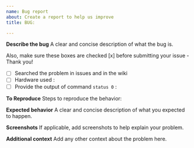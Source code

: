```yaml
---
name: Bug report
about: Create a report to help us improve
title: BUG: 

---
```


**Describe the bug**
A clear and concise description of what the bug is.

Also, make sure these boxes are checked [x] before submitting your issue - Thank you!

- [ ] Searched the problem in issues and in the wiki
- [ ] Hardware used : 
- [ ] Provide the output of command ``status 0`` :

**To Reproduce**
Steps to reproduce the behavior:

**Expected behavior**
A clear and concise description of what you expected to happen.

**Screenshots**
If applicable, add screenshots to help explain your problem.

**Additional context**
Add any other context about the problem here.
